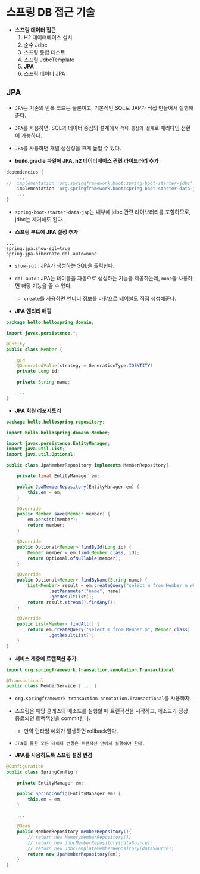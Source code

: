 # 스프링 DB 접근 기술
- **스프링 데이터 접근**
    1. H2 데이터베이스 설치
    2. 순수 Jdbc
    3. 스프링 통합 테스트
    4. 스프링 JdbcTemplate
    5. **JPA**
    6. 스프링 데이터 JPA

## JPA
- `JPA`는 기존의 반복 코드는 물론이고, 기본적인 SQL도 JAP가 직접 만들어서 실행해준다.
- `JPA`를 사용하면, SQL과 데이터 중심의 설계에서 `객체 중심의 설계`로 패러다임 전환이 가능하다.
- `JPA`를 사용하면 개발 생산성을 크게 높일 수 있다.

- **build.gradle 파일에 JPA, h2 데이터베이스 관련 라이브러리 추가**
```gradle
dependencies {
    ...
//  implementation 'org.springframework.boot:spring-boot-starter-jdbc'
	implementation 'org.springframework.boot:spring-boot-starter-data-jpa'
	...
}
```
- `spring-boot-starter-data-jap`는 내부에 jdbc 관련 라이브러리를 포함하므로, jdbc는 제거해도 된다.

- **스프링 부트에 JPA 설정 추가**
```properties
...
spring.jpa.show-sql=true
spring.jpa.hibernate.ddl-auto=none
```
- `show-sql` : JPA가 생성하는 SQL을 출력한다.
- `ddl-auto` : JPA는 테이블을 자동으로 생성하는 기능을 제공하는데, `none`을 사용하면 해당 기능을 끌 수 있다.
    - `create`를 사용하면 엔티티 정보를 바탕으로 테이블도 직접 생성해준다.

- **JPA 엔티티 매핑**
```java
package hello.hellospring.domain;

import javax.persistence.*;

@Entity
public class Member {

    @Id
    @GeneratedValue(strategy = GenerationType.IDENTITY)
    private Long id;

    private String name;

    ...
}
```

- **JPA 회원 리포지토리**
```java
package hello.hellospring.repository;

import hello.hellospring.domain.Member;

import javax.persistence.EntityManager;
import java.util.List;
import java.util.Optional;

public class JpaMemberRepository implements MemberRepository{

    private final EntityManager em;

    public JpaMemberRepository(EntityManager em) {
        this.em = em;
    }

    @Override
    public Member save(Member member) {
        em.persist(member);
        return member;
    }

    @Override
    public Optional<Member> findById(Long id) {
        Member member = em.find(Member.class, id);
        return Optional.ofNullable(member);
    }

    @Override
    public Optional<Member> findByName(String name) {
        List<Member> result = em.createQuery("select m from Member m where m.name = :name", Member.class)
                .setParameter("name", name)
                .getResultList();
        return result.stream().findAny();
    }

    @Override
    public List<Member> findAll() {
        return em.createQuery("select m from Member m", Member.class)
                .getResultList();
    }
}
```

- **서비스 계층에 트랜잭션 추가**
```java
import org.springframework.transaction.annotation.Transactional

@Transactional
public class MemberService { ... }
```
- `org.springframework.transaction.annotation.Transactional`를 사용하자.
- 스프링은 해당 클레스의 메소드를 실행할 때 트랜잭션을 시작하고, 메소드가 정상 종료되면 트랙잭션을 commit한다.
    - 만약 런타임 예외가 발생하면 rollback한다.
- `JPA를 통한 모든 데이터 변경은 트랜잭션 안에서 실행해야 한다.`

- **JPA를 사용하도록 스프링 설정 변경**
```java
@Configuration
public class SpringConfig {

    private EntityManager em;

    public SpringConfig(EntityManager em) {
        this.em = em;
    }

    ...

    @Bean
    public MemberRepository memberRepository(){
        // return new MemoryMemberRepository();
        // return new JdbcMemberRepository(dataSource);
        // return new JdbcTemplateMemberRepository(dataSource);
        return new JpaMemberRepository(em);
    }
}
```